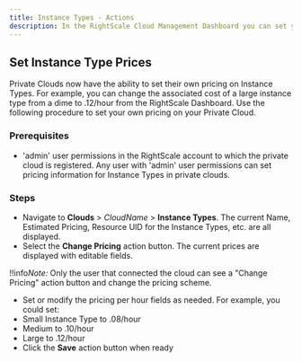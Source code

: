 ```yaml
---
title: Instance Types - Actions
description: In the RightScale Cloud Management Dashboard you can set your own pricing on Instance Types for Private Clouds.
---
```


## Set Instance Type Prices

Private Clouds now have the ability to set their own pricing on Instance Types. For example, you can change the associated cost of a large instance type from a dime to .12/hour from the RightScale Dashboard. Use the following procedure to set your own pricing on your Private Cloud.

### Prerequisites

* 'admin' user permissions in the RightScale account to which the private cloud is registered. Any user with 'admin' user permissions can set pricing information for Instance Types in private clouds.

### Steps

* Navigate to **Clouds** > *CloudName* > **Instance Types**. The current Name, Estimated Pricing, Resource UID for the Instance Types, etc. are all displayed.
* Select the **Change Pricing** action button. The current prices are displayed with editable fields.

!!info*Note:* Only the user that connected the cloud can see a "Change Pricing" action button and change the pricing scheme.

* Set or modify the pricing per hour fields as needed. For example, you could set:
 * Small Instance Type to .08/hour
 * Medium to .10/hour
 * Large to .12/hour
* Click the **Save** action button when ready
